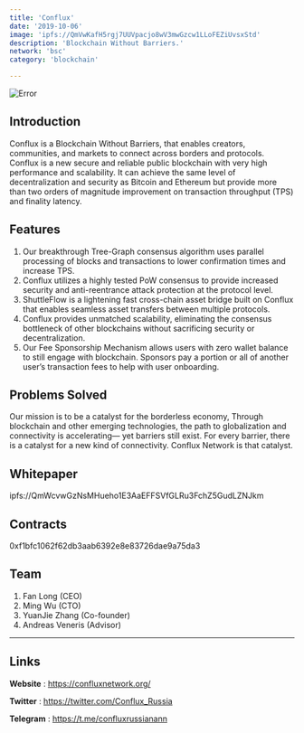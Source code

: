 ```yaml
---
title: 'Conflux'
date: '2019-10-06'
image: 'ipfs://QmVwKafH5rgj7UUVpacjo8wV3mwGzcw1LLoFEZiUvsxStd'
description: 'Blockchain Without Barriers.'
network: 'bsc'
category: 'blockchain'

---
```


![Error](ipfs://QmX2jBNfXftiv5UyYYenGJfs8FNHnrYRmubBAvrkur3Aer)

## Introduction

Conflux is a Blockchain Without Barriers, that enables creators, communities, and markets to connect across borders and protocols. Conflux is a new secure and reliable public blockchain with very high performance and scalability. It can achieve the same level of decentralization and security as Bitcoin and Ethereum but provide more than two orders of magnitude improvement on transaction throughput (TPS) and finality latency.


## Features

1. Our breakthrough Tree-Graph consensus algorithm uses parallel processing of blocks and transactions to lower confirmation times and increase TPS.
3. Conflux utilizes a highly tested PoW consensus to provide increased security and anti-reentrance attack protection at the protocol level.
4. ShuttleFlow is a lightening fast cross-chain asset bridge built on Conflux that enables seamless asset transfers between multiple protocols.
5. Conflux provides unmatched scalability, eliminating the consensus bottleneck of other blockchains without sacrificing security or decentralization.
6. Our Fee Sponsorship Mechanism allows users with zero wallet balance to still engage with blockchain. Sponsors pay a portion or all of another user’s transaction fees to help with user onboarding.

## Problems Solved

Our mission is to be a catalyst for the borderless economy, Through blockchain and other emerging technologies, the path to globalization and connectivity is accelerating— yet barriers still exist. For every barrier, there is a catalyst for a new kind of connectivity. Conflux Network is that catalyst.


## Whitepaper

ipfs://QmWcvwGzNsMHueho1E3AaEFFSVfGLRu3FchZ5GudLZNJkm

## Contracts

0xf1bfc1062f62db3aab6392e8e83726dae9a75da3


## Team

1. Fan Long (CEO)
2. Ming Wu (CTO)
3. YuanJie Zhang (Co-founder)
4. Andreas Veneris (Advisor)


---

## Links

**Website** : <https://confluxnetwork.org/>

**Twitter** : <https://twitter.com/Conflux_Russia>

**Telegram** : <https://t.me/confluxrussianann>

